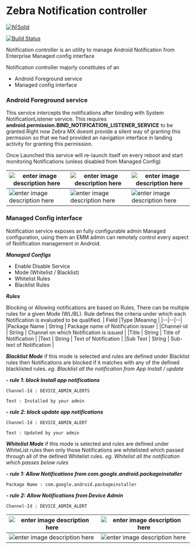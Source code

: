 # Zebra Notification controller

[![N|Solid](https://upload.wikimedia.org/wikipedia/en/f/f2/Zebra_Technologies_logo.svg)](https://nodesource.com/products/nsolid)

[![Build Status](https://travis-ci.org/joemccann/dillinger.svg?branch=master)](https://travis-ci.org/joemccann/dillinger)

Notification controller is an utility to manage Android Notification from Enterprise Managed config interface

Notification controller majorly constitutes of an
- Android Foreground service
- Managed config interface 

### Android Foreground service
This service intercepts the notifications after binding with System NotificationListener service. This requires 
**android.permission.BIND_NOTIFICATION_LISTENER_SERVICE** to be granted.Right now Zebra MX doesnt provide a silent way of granting this permssion so that we had provided an navigation interface in landing activity for granting this permission.

Once Launched this service will re-launch itself on every reboot and start monitoring Notifications (unless disabled from Managed Config)

|  ![enter image description here](https://storage.googleapis.com/keyattestationserver.appspot.com/Screenshot_20210525-135854.png)|![enter image description here](https://storage.googleapis.com/keyattestationserver.appspot.com/Screenshot_20210525-135917.png)  | ![enter image description here](https://storage.googleapis.com/keyattestationserver.appspot.com/Screenshot_20210525-140013.png) |
|--|--|--|
| ![enter image description here](https://storage.googleapis.com/keyattestationserver.appspot.com/Screenshot_20210525-140124.png) | ![enter image description here](https://storage.googleapis.com/keyattestationserver.appspot.com/Screenshot_20210525-140207.png) | ![enter image description here](https://storage.googleapis.com/keyattestationserver.appspot.com/Screenshot_20210525-140223.png) |

### Managed Config interface
Notification service exposes an fully configurable admin Managed configuration, using them an EMM admin can remotely control every aspect of Notification management in Android.

***Managed Configs***

 - Enable Disable Service
 - Mode (Whitelist / Blacklist)
 - Whitelist Rules
 - Blacklist Rules

***Rules***

Blocking or Allowing notifications are based on Rules, There can be multiple rules for a given Mode (WL/BL). Rule defines the criteria under which each Notification is evaluated to be qualified.
| Field |Type  |Meaning  |
|--|--|--|
|Package Name  | String | Package name of Notification issuer |
|Channel-id  | String | Channel on which Notification is issued |
|Title | String | Title of Notification |
|Text | String | Text of Notification |
|Sub Text | String | Sub-text of Notification |

***Blacklist Mode***
if this mode is selected and rules are defined under Blacklist rules then Notifications are blocked if it matches with any of the defined blacklisted rules.
*eg. Blacklist all the notification from App Install / update*

 **- *rule 1: block Install app notifications***
 
    Channel-Id : DEVICE_ADMIN_ALERTS
 
    Text : Installed by your admin
 
**- *rule 2: block update app notifications***

    Channel-Id : DEVICE_ADMIN_ALERT
    
    Text : Updated by your admin

***Whitelist Mode***
if this mode is selected and rules are defined under WhiteList rules then only those Notifications are whitelisted which passed through all of the defined Whitelist rules.
*eg. Whitelist all the notification which passes below rules*

 **- *rule 1: Allow Notifications from com.google.android.packageinstaller*** 
 
    Package Name : com.google.android.packageinstaller
 
 **- *rule 2: Allow Notifications from Device Admin***
 
    Channel-Id : DEVICE_ADMIN_ALERT
    

| ![enter image description here](https://storage.googleapis.com/keyattestationserver.appspot.com/PlayStore.PNG) |![enter image description here](https://storage.googleapis.com/keyattestationserver.appspot.com/ManagedConfig.PNG)  |
|--|--|
|  ![enter image description here](https://storage.googleapis.com/keyattestationserver.appspot.com/BlackList.PNG)| ![enter image description here](https://storage.googleapis.com/keyattestationserver.appspot.com/Whitelist.PNG) |



